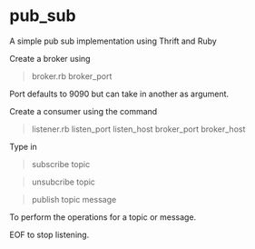 # pub_sub
A simple pub sub implementation using Thrift and Ruby

Create a broker using

>broker.rb broker_port

Port defaults to 9090 but can take in another as argument.

Create a consumer using the command

>listener.rb listen_port listen_host broker_port broker_host

Type in

>subscribe topic

>unsubcribe topic

>publish topic message

To perform the operations for a topic or message.

EOF to stop listening.
